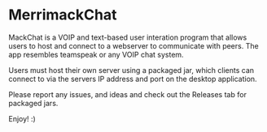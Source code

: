 # MerrimackChat

MackChat is a VOIP and text-based user interation program that allows users to host and connect to a webserver to communicate with peers.
The app resembles teamspeak or any VOIP chat system.

Users must host their own server using a packaged jar, which clients can connect to via the servers IP address and port on the
desktop application.

Please report any issues, and ideas and check out the Releases tab for packaged jars.

Enjoy! :)
